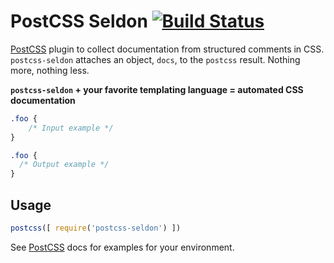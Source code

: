 # PostCSS Seldon [![Build Status][ci-img]][ci]

[PostCSS] plugin to collect documentation from structured comments in CSS.
`postcss-seldon` attaches an object, `docs`, to the `postcss` result. Nothing more, nothing less.

**`postcss-seldon` + your favorite templating language = automated CSS documentation**

[PostCSS]: https://github.com/postcss/postcss
[ci-img]:  https://travis-ci.org/akdetrick/postcss-seldon.svg
[ci]:      https://travis-ci.org/akdetrick/postcss-seldon

```css
.foo {
    /* Input example */
}
```

```css
.foo {
  /* Output example */
}
```

## Usage

```js
postcss([ require('postcss-seldon') ])
```

See [PostCSS] docs for examples for your environment.
